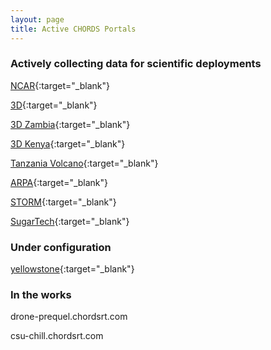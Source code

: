 ```yaml
---
layout: page
title: Active CHORDS Portals
---
```


### Actively collecting data for scientific deployments
[NCAR](http://portal.chordsrt.com){:target="_blank"}

[3D](http://3d.chordsrt.com){:target="_blank"}

[3D Zambia](http://3d-zambia.chordsrt.com){:target="_blank"}

[3D Kenya](http://3d-kenya.chordsrt.com){:target="_blank"}

[Tanzania Volcano](http://tzvolcano.chordsrt.com){:target="_blank"}

[ARPA](http://arpa.chordsrt.com){:target="_blank"}

[STORM](http://storm.chordsrt.com){:target="_blank"}

[SugarTech](http://wx.sugartechllc.com){:target="_blank"}

### Under configuration
[yellowstone](http://yellowstone.chordsrt.com){:target="_blank"}


### In the works
drone-prequel.chordsrt.com

csu-chill.chordsrt.com

